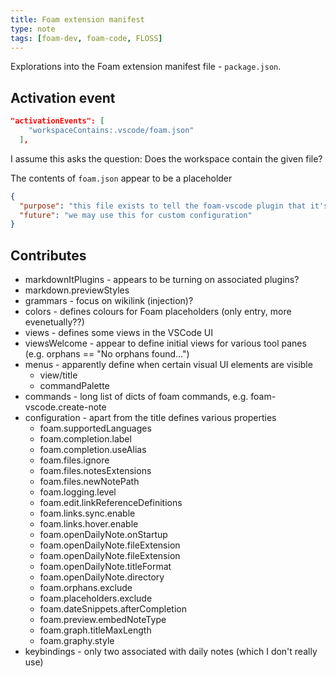 ```yaml
---
title: Foam extension manifest
type: note
tags: [foam-dev, foam-code, FLOSS]
---
```




Explorations into the Foam extension manifest file - `package.json`.

## Activation event

```json
"activationEvents": [
    "workspaceContains:.vscode/foam.json"
  ],
```

I assume this asks the question: Does the workspace contain the given file?

The contents of `foam.json` appear to be a placeholder

```json
{
  "purpose": "this file exists to tell the foam-vscode plugin that it's currently in a foam workspace",
  "future": "we may use this for custom configuration"
}
```

## Contributes

- markdownItPlugins - appears to be turning on associated plugins?
- markdown.previewStyles
- grammars - focus on wikilink (injection)?
- colors - defines colours for Foam placeholders (only entry, more evenetually??)
- views - defines some views in the VSCode UI 
- viewsWelcome - appear to define initial views for various tool panes (e.g. orphans == "No orphans found...")
- menus - apparently define when certain visual UI elements are visible
    - view/title
    - commandPalette
- commands - long list of dicts of foam commands, e.g. foam-vscode.create-note
- configuration - apart from the title defines various properties
    - foam.supportedLanguages 
    - foam.completion.label 
    - foam.completion.useAlias 
    - foam.files.ignore 
    - foam.files.notesExtensions 
    - foam.files.newNotePath 
    - foam.logging.level 
    - foam.edit.linkReferenceDefinitions
    - foam.links.sync.enable
    - foam.links.hover.enable
    - foam.openDailyNote.onStartup
    - foam.openDailyNote.fileExtension 
    - foam.openDailyNote.fileExtension
    - foam.openDailyNote.titleFormat
    - foam.openDailyNote.directory
    - foam.orphans.exclude
    - foam.placeholders.exclude
    - foam.dateSnippets.afterCompletion
    - foam.preview.embedNoteType
    - foam.graph.titleMaxLength
    - foam.graphy.style
- keybindings - only two associated with daily notes (which I don't really use)


